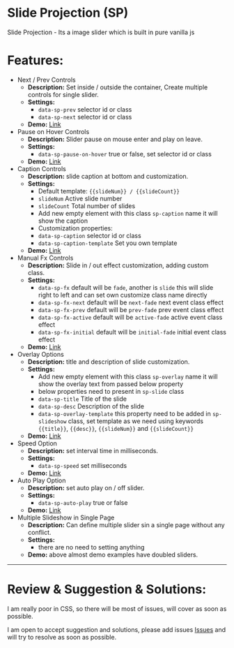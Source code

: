 # Slide Projection (SP)
Slide Projection - Its a image slider which is built in pure vanilla js

# Features:

- Next / Prev Controls
  - **Description:** Set inside / outside the container, Create multiple controls for single slider.
  - **Settings:**
    - `data-sp-prev` selector id or class
    - `data-sp-next` selector id or class
  - **Demo:** [Link](https://github.com/turivishal/Slide-Projection-Vanilla-JS/blob/master/demos/sp-next-prev-controls-slideshow.html)
- Pause on Hover Controls
  - **Description:** Slider pause on mouse enter and play on leave.
  - **Settings:**
    - `data-sp-pause-on-hover` true or false, set selector id or class
  - **Demo:** [Link](https://github.com/turivishal/Slide-Projection-Vanilla-JS/blob/master/demos/sp-pause-on-hover-slideshow.html)
- Caption Controls
  - **Description:** slide caption at bottom and customization.
  - **Settings:**
    - Default template: `{{slideNum}} / {{slideCount}}`
    - `slideNum` Active slide number
    - `slideCount` Total number of slides
    - Add new empty element with this class `sp-caption` name it will show the caption
    - Customization properties:
    - `data-sp-caption` selector id or class
    - `data-sp-caption-template` Set you own template
  - **Demo:** [Link](http://github.com/turivishal/Slide-Projection-Vanilla-JS/blob/master/demos/sp-caption-slideshow.html)
- Manual Fx Controls
  - **Description:** Slide in / out effect customization, adding custom class.
  - **Settings:**
    - `data-sp-fx` default will be `fade`, another is `slide` this will slide right to left and can set own customize class name directly
    - `data-sp-fx-next` default will be `next-fade` next event class effect 
    - `data-sp-fx-prev` default will be `prev-fade` prev event class effect 
    - `data-sp-fx-active` default will be `active-fade` active event class effect 
    - `data-sp-fx-initial` default will be `initial-fade` initial event class effect 
  - **Demo:** [Link](https://github.com/turivishal/Slide-Projection-Vanilla-JS/blob/master/demos/sp-manual-fx-slideshow.html)
- Overlay Options
  - **Description:** title and description of slide customization.
  - **Settings:**
    - Add new empty element with this class `sp-overlay` name it will show the overlay text from passed below property
    - below properties need to present in `sp-slide` class
    - `data-sp-title` Title of the slide
    - `data-sp-desc` Description of the slide
    - `data-sp-overlay-template` this property need to be added in `sp-slideshow` class, set template as we need using keywords `{{title}}`, `{{desc}}`, `{{slideNum}}` and `{{slideCount}}`
  - **Demo:** [Link](https://github.com/turivishal/Slide-Projection-Vanilla-JS/blob/master/demos/sp-overlay-slideshow.html)
- Speed Option
  - **Description:** set interval time in milliseconds.
  - **Settings:**
    - `data-sp-speed` set milliseconds
  - **Demo:** [Link](https://github.com/turivishal/Slide-Projection-Vanilla-JS/blob/master/demos/sp-speed-autoplay-slideshow.html)
- Auto Play Option
  - **Description:** set auto play on / off slider.
  - **Settings:**
    - `data-sp-auto-play` true or false
  - **Demo:** [Link](https://github.com/turivishal/Slide-Projection-Vanilla-JS/blob/master/demos/sp-speed-autoplay-slideshow.html)
- Multiple Slideshow in Single Page
  - **Description:** Can define multiple slider sin a single page without any conflict.
  - **Settings:**
    - there are no need to setting anything 
  - **Demo:** above almost demo examples have doubled sliders.

---

# Review & Suggestion & Solutions:

I am really poor in CSS, so there will be most of issues, will cover as soon as possible.

I am open to accept suggestion and solutions, please add issues [Issues](https://github.com/turivishal/Slide-Projection-Vanilla-JS/issues) and will try to resolve as soon as possible.
